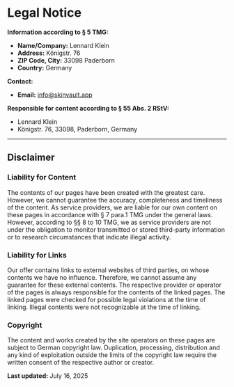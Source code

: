 # Legal Notice

**Information according to § 5 TMG:**

- **Name/Company:** Lennard Klein
- **Address:** Königstr. 76
- **ZIP Code, City:** 33098 Paderborn
- **Country:** Germany

**Contact:**
- **Email:** info@skinvault.app

**Responsible for content according to § 55 Abs. 2 RStV:**
- Lennard Klein
- Königstr. 76, 33098, Paderborn, Germany

---

## Disclaimer

### Liability for Content
The contents of our pages have been created with the greatest care. However, we cannot guarantee the accuracy, completeness and timeliness of the content. As service providers, we are liable for our own content on these pages in accordance with § 7 para.1 TMG under the general laws. However, according to §§ 8 to 10 TMG, we as service providers are not under the obligation to monitor transmitted or stored third-party information or to research circumstances that indicate illegal activity.

### Liability for Links
Our offer contains links to external websites of third parties, on whose contents we have no influence. Therefore, we cannot assume any guarantee for these external contents. The respective provider or operator of the pages is always responsible for the contents of the linked pages. The linked pages were checked for possible legal violations at the time of linking. Illegal contents were not recognizable at the time of linking.

### Copyright
The content and works created by the site operators on these pages are subject to German copyright law. Duplication, processing, distribution and any kind of exploitation outside the limits of the copyright law require the written consent of the respective author or creator.

**Last updated:** July 16, 2025